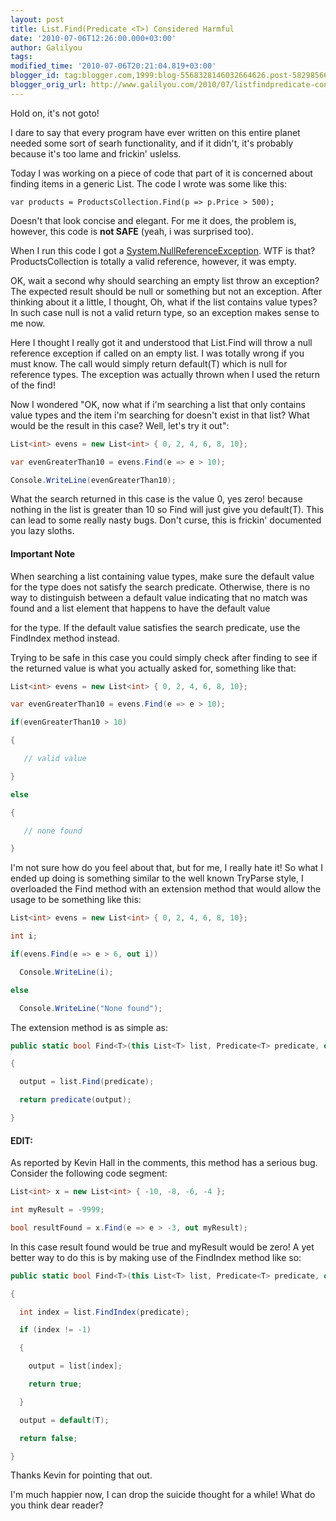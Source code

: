 ```yaml
---
layout: post
title: List.Find(Predicate <T>) Considered Harmful
date: '2010-07-06T12:26:00.000+03:00'
author: Galilyou
tags: 
modified_time: '2010-07-06T20:21:04.819+03:00'
blogger_id: tag:blogger.com,1999:blog-5568328146032664626.post-5829856647979998780
blogger_orig_url: http://www.galilyou.com/2010/07/listfindpredicate-considered-harmful.html
---
```


Hold on, it's not goto! 



I dare to say that every program have ever written on this entire planet needed some sort of searh functionality, and if it didn't, it's probably because it's too lame and frickin' uslelss. 



Today I was working on a piece of code that part of it is concerned about finding items in a generic List<T>. The code I wrote was some like this: 



```var products = ProductsCollection.Find(p => p.Price > 500);```

Doesn't that look concise and elegant. For me it does, the problem is, however, this code is **not SAFE** (yeah, i was surprised too). 



When I run this code I got a <a href="http://msdn.microsoft.com/en-us/library/system.nullreferenceexception.aspx">System.NullReferenceException</a>. WTF is that? ProductsCollection is totally a valid reference, however, it was empty.



OK, wait a second why should searching an empty list throw an exception? The expected result should be null or something but not an exception. After thinking about it a little, I thought, Oh, what if the list contains value types? In such case null is not a valid return type, so an exception makes sense to me now. 



Here I thought I really got it and understood that List.Find will throw a null reference exception if called on an empty list. I was totally wrong if you must know. The call would simply return default(T) which is null for reference types. The exception was actually thrown when I used the return of the find! 



Now I wondered "OK, now what if i'm searching a list that only contains value types and the item i'm searching for doesn't exist in that list? What would be the result in this case? Well, let's try it out":



```csharp
List<int> evens = new List<int> { 0, 2, 4, 6, 8, 10};

var evenGreaterThan10 = evens.Find(e => e > 10);

Console.WriteLine(evenGreaterThan10);
```

What the search returned in this case is the value 0, yes zero! because nothing in the list is greater than 10 so Find will just give you default(T). This can lead to some really nasty bugs. Don't curse, this is frickin' documented you lazy sloths.

#### Important Note

When searching a list containing value types, make sure the default value for the type does not satisfy the search predicate. Otherwise, there is no way to distinguish between a default value indicating that no match was found and a list element that happens to have the default value 

for the type. If the default value satisfies the search predicate, use the FindIndex method instead.


Trying to be safe in this case you could simply check after finding to see if the returned value is what you actually asked for, something like that: 



``` csharp
List<int> evens = new List<int> { 0, 2, 4, 6, 8, 10};

var evenGreaterThan10 = evens.Find(e => e > 10);

if(evenGreaterThan10 > 10)

{

   // valid value

}

else 

{

   // none found    

}

```

I'm not sure how do you feel about that, but for me, I really hate it! So what I ended up doing is something similar to the well known TryParse style, I overloaded the Find method with an extension method that would allow the usage to be something like this:



``` csharp
List<int> evens = new List<int> { 0, 2, 4, 6, 8, 10};

int i;

if(evens.Find(e => e > 6, out i))

  Console.WriteLine(i);

else 

  Console.WriteLine("None found");
```

The extension method is as simple as: 



``` csharp
public static bool Find<T>(this List<T> list, Predicate<T> predicate, out T output)

{

  output = list.Find(predicate);

  return predicate(output);

}
```

#### EDIT:

As reported by Kevin Hall in the comments, this method has a serious bug. Consider the following code segment: 

``` csharp
List<int> x = new List<int> { -10, -8, -6, -4 };

int myResult = -9999;

bool resultFound = x.Find(e => e > -3, out myResult);
```

In this case result found would be true and myResult would be zero! A yet better way to do this is by making use of the FindIndex method like so: 



``` csharp
public static bool Find<T>(this List<T> list, Predicate<T> predicate, out T output)

{

  int index = list.FindIndex(predicate);

  if (index != -1)

  {

    output = list[index];

    return true;

  }

  output = default(T);

  return false;

}

```

Thanks Kevin for pointing that out.

I'm much happier now, I can drop the suicide thought for a while! What do you think dear reader?